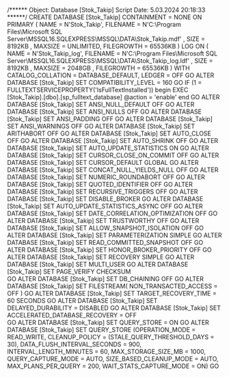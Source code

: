/****** Object:  Database [Stok_Takip]    Script Date: 5.03.2024 20:18:33 ******/
CREATE DATABASE [Stok_Takip]
 CONTAINMENT = NONE
 ON  PRIMARY 
( NAME = N'Stok_Takip', FILENAME = N'C:\Program Files\Microsoft SQL Server\MSSQL16.SQLEXPRESS\MSSQL\DATA\Stok_Takip.mdf' , SIZE = 8192KB , MAXSIZE = UNLIMITED, FILEGROWTH = 65536KB )
 LOG ON 
( NAME = N'Stok_Takip_log', FILENAME = N'C:\Program Files\Microsoft SQL Server\MSSQL16.SQLEXPRESS\MSSQL\DATA\Stok_Takip_log.ldf' , SIZE = 8192KB , MAXSIZE = 2048GB , FILEGROWTH = 65536KB )
 WITH CATALOG_COLLATION = DATABASE_DEFAULT, LEDGER = OFF
GO
ALTER DATABASE [Stok_Takip] SET COMPATIBILITY_LEVEL = 160
GO
IF (1 = FULLTEXTSERVICEPROPERTY('IsFullTextInstalled'))
begin
EXEC [Stok_Takip].[dbo].[sp_fulltext_database] @action = 'enable'
end
GO
ALTER DATABASE [Stok_Takip] SET ANSI_NULL_DEFAULT OFF 
GO
ALTER DATABASE [Stok_Takip] SET ANSI_NULLS OFF 
GO
ALTER DATABASE [Stok_Takip] SET ANSI_PADDING OFF 
GO
ALTER DATABASE [Stok_Takip] SET ANSI_WARNINGS OFF 
GO
ALTER DATABASE [Stok_Takip] SET ARITHABORT OFF 
GO
ALTER DATABASE [Stok_Takip] SET AUTO_CLOSE OFF 
GO
ALTER DATABASE [Stok_Takip] SET AUTO_SHRINK OFF 
GO
ALTER DATABASE [Stok_Takip] SET AUTO_UPDATE_STATISTICS ON 
GO
ALTER DATABASE [Stok_Takip] SET CURSOR_CLOSE_ON_COMMIT OFF 
GO
ALTER DATABASE [Stok_Takip] SET CURSOR_DEFAULT  GLOBAL 
GO
ALTER DATABASE [Stok_Takip] SET CONCAT_NULL_YIELDS_NULL OFF 
GO
ALTER DATABASE [Stok_Takip] SET NUMERIC_ROUNDABORT OFF 
GO
ALTER DATABASE [Stok_Takip] SET QUOTED_IDENTIFIER OFF 
GO
ALTER DATABASE [Stok_Takip] SET RECURSIVE_TRIGGERS OFF 
GO
ALTER DATABASE [Stok_Takip] SET  DISABLE_BROKER 
GO
ALTER DATABASE [Stok_Takip] SET AUTO_UPDATE_STATISTICS_ASYNC OFF 
GO
ALTER DATABASE [Stok_Takip] SET DATE_CORRELATION_OPTIMIZATION OFF 
GO
ALTER DATABASE [Stok_Takip] SET TRUSTWORTHY OFF 
GO
ALTER DATABASE [Stok_Takip] SET ALLOW_SNAPSHOT_ISOLATION OFF 
GO
ALTER DATABASE [Stok_Takip] SET PARAMETERIZATION SIMPLE 
GO
ALTER DATABASE [Stok_Takip] SET READ_COMMITTED_SNAPSHOT OFF 
GO
ALTER DATABASE [Stok_Takip] SET HONOR_BROKER_PRIORITY OFF 
GO
ALTER DATABASE [Stok_Takip] SET RECOVERY SIMPLE 
GO
ALTER DATABASE [Stok_Takip] SET  MULTI_USER 
GO
ALTER DATABASE [Stok_Takip] SET PAGE_VERIFY CHECKSUM  
GO
ALTER DATABASE [Stok_Takip] SET DB_CHAINING OFF 
GO
ALTER DATABASE [Stok_Takip] SET FILESTREAM( NON_TRANSACTED_ACCESS = OFF ) 
GO
ALTER DATABASE [Stok_Takip] SET TARGET_RECOVERY_TIME = 60 SECONDS 
GO
ALTER DATABASE [Stok_Takip] SET DELAYED_DURABILITY = DISABLED 
GO
ALTER DATABASE [Stok_Takip] SET ACCELERATED_DATABASE_RECOVERY = OFF  
GO
ALTER DATABASE [Stok_Takip] SET QUERY_STORE = ON
GO
ALTER DATABASE [Stok_Takip] SET QUERY_STORE (OPERATION_MODE = READ_WRITE, CLEANUP_POLICY = (STALE_QUERY_THRESHOLD_DAYS = 30), DATA_FLUSH_INTERVAL_SECONDS = 900, INTERVAL_LENGTH_MINUTES = 60, MAX_STORAGE_SIZE_MB = 1000, QUERY_CAPTURE_MODE = AUTO, SIZE_BASED_CLEANUP_MODE = AUTO, MAX_PLANS_PER_QUERY = 200, WAIT_STATS_CAPTURE_MODE = ON)
GO
